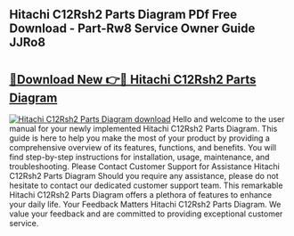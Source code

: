 ## Hitachi C12Rsh2 Parts Diagram PDf Free Download - Part-Rw8 Service Owner Guide JJRo8

# <h2><a href="http://dfl12k.blite.top/?on=Hitachi+C12Rsh2+Parts+Diagram">🔗Download New 👉🔴 Hitachi C12Rsh2 Parts Diagram</a></h2>

[![Hitachi C12Rsh2 Parts Diagram download](https://i.imgur.com/lujVjoI.png)](http://dfl12k.blite.top/?on=Hitachi+C12Rsh2+Parts+Diagram)
Hello and welcome to the user manual for your newly implemented Hitachi C12Rsh2 Parts Diagram. This guide is here to help you make the most of your product by providing a comprehensive overview of its features, functions, and benefits. You will find step-by-step instructions for installation, usage, maintenance, and troubleshooting. Please Contact Customer Support for Assistance Hitachi C12Rsh2 Parts Diagram Should you require any assistance, please do not hesitate to contact our dedicated customer support team. This remarkable Hitachi C12Rsh2 Parts Diagram offers a plethora of features to enhance your daily life. Your Feedback Matters Hitachi C12Rsh2 Parts Diagram. We value your feedback and are committed to providing exceptional customer service.
